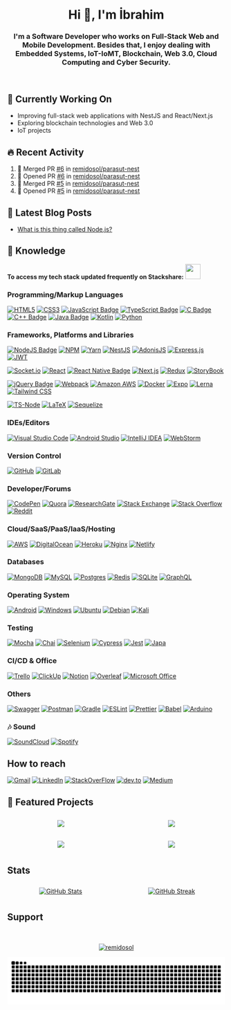 <h1 align="center">Hi 👋, I'm İbrahim</h1>

<h3 align="center">I'm a Software Developer who works on Full-Stack Web and Mobile Development. Besides that, I enjoy dealing with Embedded Systems, IoT-IoMT, Blockchain, Web 3.0, Cloud Computing and Cyber Security.
</h3>
<br>

<!-- 📝 I regularly write articles on [https://remidosol.com](https://remidosol.com) -->

## 🔭 Currently Working On

- Improving full-stack web applications with NestJS and React/Next.js
- Exploring blockchain technologies and Web 3.0
- IoT projects

## 🔥 Recent Activity

<!--START_SECTION:activity-->
1. 🎉 Merged PR [#6](https://github.com/remidosol/parasut-nest/pull/6) in [remidosol/parasut-nest](https://github.com/remidosol/parasut-nest)
2. 💪 Opened PR [#6](https://github.com/remidosol/parasut-nest/pull/6) in [remidosol/parasut-nest](https://github.com/remidosol/parasut-nest)
3. 🎉 Merged PR [#5](https://github.com/remidosol/parasut-nest/pull/5) in [remidosol/parasut-nest](https://github.com/remidosol/parasut-nest)
4. 💪 Opened PR [#5](https://github.com/remidosol/parasut-nest/pull/5) in [remidosol/parasut-nest](https://github.com/remidosol/parasut-nest)
<!--END_SECTION:activity-->

## 📝 Latest Blog Posts

<!-- BLOG-POST-LIST:START -->
- [What is this thing called Node.js?](https://medium.com/@remidosol8/what-is-this-thing-called-node-js-73b1a8f91926?source=rss-ddedfd1fa7e------2)
<!-- BLOG-POST-LIST:END -->

## :musical_keyboard: Knowledge

**To access my tech stack updated frequently on Stackshare:** <a href="https://stackshare.io/remidosol/my-adventure"><img src="https://i.ibb.co/d6wXt6P/stackshare-seeklogo-com.png" width="35px" height="35px" /></a>

<!--  width="35px" height="35px" -->

### Programming/Markup Languages

[![HTML5](https://img.shields.io/badge/html5-%23E34F26.svg?style=for-the-badge&logo=html5&logoColor=white)](#)
[![CSS3](https://img.shields.io/badge/css3-%231572B6.svg?style=for-the-badge&logo=css3&logoColor=white)](#)
[![JavaScript Badge](https://img.shields.io/badge/JavaScript-323330?style=for-the-badge&logo=javascript&logoColor=F7DF1E)](#)
[![TypeScript Badge](https://img.shields.io/badge/TypeScript-007ACC?style=for-the-badge&logo=typescript&logoColor=white)](#)
[![C Badge](https://img.shields.io/badge/C-00599C?style=for-the-badge&logo=c&logoColor=white)](#)
[![C++ Badge](https://img.shields.io/badge/C%2B%2B-00599C?style=for-the-badge&logo=c%2B%2B&logoColor=white)](#)
[![Java Badge](https://img.shields.io/badge/Java-ED8B00?style=for-the-badge&logo=openjdk&logoColor=white)](#)
[![Kotlin](https://img.shields.io/badge/kotlin-%230095D5.svg?style=for-the-badge&logo=kotlin&logoColor=white)](#)
[![Python](https://img.shields.io/badge/Python-092E20?style=for-the-badge&logo=python&logoColor=green)](#)

### Frameworks, Platforms and Libraries

[![NodeJS Badge](https://img.shields.io/badge/Node.js-43853D?style=for-the-badge&logo=node.js&logoColor=white)](#)
[![NPM](https://img.shields.io/badge/NPM-%23000000.svg?style=for-the-badge&logo=npm&logoColor=white)](#)
[![Yarn](https://img.shields.io/badge/yarn-%232C8EBB.svg?style=for-the-badge&logo=yarn&logoColor=white)](#)
[![NestJS](https://img.shields.io/badge/nestjs-E0234E?style=for-the-badge&logo=nestjs&logoColor=white)](#)
[![AdonisJS](https://img.shields.io/badge/adonis%20js-220052?style=for-the-badge&logo=adonisjs&logoColor=white)](#)
[![Express.js](https://img.shields.io/badge/Express.js-000000?style=for-the-badge&logo=express&logoColor=white)](#)
[![JWT](https://img.shields.io/badge/JWT-black?style=for-the-badge&logo=JSON%20web%20tokens)](#)

[![Socket.io](https://img.shields.io/badge/Socket.io-black?style=for-the-badge&logo=socket.io&badgeColor=010101)](#)
[![React](https://img.shields.io/badge/react-%2320232a.svg?style=for-the-badge&logo=react&logoColor=%2361DAFB)](#)
[![React Native Badge](https://img.shields.io/badge/React_Native-20232A?style=for-the-badge&logo=react&logoColor=61DAFB)](#)
[![Next.js](https://img.shields.io/badge/next.js-000000?style=for-the-badge&logo=nextdotjs&logoColor=white)](#)
[![Redux](https://img.shields.io/badge/redux-%23593d88.svg?style=for-the-badge&logo=redux&logoColor=white)](#)
[![StoryBook](https://img.shields.io/badge/storybook-FF4785?style=for-the-badge&logo=storybook&logoColor=white)](#)

[![jQuery Badge](https://img.shields.io/badge/jQuery-0769AD?style=for-the-badge&logo=jquery&logoColor=white)](#)
[![Webpack](https://img.shields.io/badge/Webpack-8DD6F9?style=for-the-badge&logo=Webpack&logoColor=black)](#)
[![Amazon AWS](https://img.shields.io/badge/Amazon_AWS-232F3E?style=for-the-badge&logo=amazon-aws&logoColor=white)](#)
[![Docker](https://img.shields.io/badge/Docker-2CA5E0?style=for-the-badge&logo=docker&logoColor=white)](#)
[![Expo](https://img.shields.io/badge/Expo-1B1F23?style=for-the-badge&logo=expo&logoColor=white)](#)
[![Lerna](https://img.shields.io/badge/Lerna-3E3E3E?style=for-the-badge&logo=lerna&logoColor=white)](#)
[![Tailwind CSS](https://img.shields.io/badge/Tailwind_CSS-38B2AC?style=for-the-badge&logo=tailwind-css&logoColor=white)](#)

[![TS-Node](https://img.shields.io/badge/ts--node-3178C6?style=for-the-badge&logo=ts-node&logoColor=white)](#)
[![LaTeX](https://img.shields.io/badge/latex-%23008080.svg?style=for-the-badge&logo=latex&logoColor=white)](#)
[![Sequelize](https://img.shields.io/badge/Sequelize-52B0E7?style=for-the-badge&logo=Sequelize&logoColor=white)](#)

### IDEs/Editors

[![Visual Studio Code](https://img.shields.io/badge/Visual%20Studio%20Code-0078d7.svg?style=for-the-badge&logo=visual-studio-code&logoColor=white)](#)
[![Android Studio](https://img.shields.io/badge/Android%20Studio-3DDC84.svg?style=for-the-badge&logo=android-studio&logoColor=white)](#)
[![IntelliJ IDEA](https://img.shields.io/badge/IntelliJIDEA-000000.svg?style=for-the-badge&logo=intellij-idea&logoColor=white)](#)
[![WebStorm](https://img.shields.io/badge/webstorm-143?style=for-the-badge&logo=webstorm&logoColor=white&color=black)](#)

### Version Control

[![GitHub](https://img.shields.io/badge/github-%23121011.svg?style=for-the-badge&logo=github&logoColor=white)](#)
[![GitLab](https://img.shields.io/badge/GitLab-330F63?style=for-the-badge&logo=gitlab&logoColor=white)](#)

### Developer/Forums

[![CodePen](https://img.shields.io/badge/Codepen-000000?style=for-the-badge&logo=codepen&logoColor=white)](#)
[![Quora](https://img.shields.io/badge/Quora-%23B92B27.svg?style=for-the-badge&logo=Quora&logoColor=white)](#)
[![ResearchGate](https://img.shields.io/badge/ResearchGate-00CCBB?style=for-the-badge&logo=ResearchGate&logoColor=white)](#)
[![Stack Exchange](https://img.shields.io/badge/StackExchange-%23ffffff.svg?style=for-the-badge&logo=StackExchange&logoColor=white)](#)
[![Stack Overflow](https://img.shields.io/badge/-Stackoverflow-FE7A16?style=for-the-badge&logo=stack-overflow&logoColor=white)](#)
[![Reddit](https://img.shields.io/badge/Reddit-FF4500?style=for-the-badge&logo=reddit&logoColor=white)](#)

### Cloud/SaaS/PaaS/IaaS/Hosting

[![AWS](https://img.shields.io/badge/AWS-%23FF9900.svg?style=for-the-badge&logo=amazon-aws&logoColor=white)](#)
[![DigitalOcean](https://img.shields.io/badge/DigitalOcean-%230167ff.svg?style=for-the-badge&logo=digitalOcean&logoColor=white)](#)
[![Heroku](https://img.shields.io/badge/heroku-%23430098.svg?style=for-the-badge&logo=heroku&logoColor=white)](#)
[![Nginx](https://img.shields.io/badge/nginx-%23009639.svg?style=for-the-badge&logo=nginx&logoColor=white)](#)
[![Netlify](https://img.shields.io/badge/Netlify-00C7B7?style=for-the-badge&logo=netlify&logoColor=white)](#)

### Databases

[![MongoDB](https://img.shields.io/badge/MongoDB-%234ea94b.svg?style=for-the-badge&logo=mongodb&logoColor=white)](#)
[![MySQL](https://img.shields.io/badge/mysql-%2300f.svg?style=for-the-badge&logo=mysql&logoColor=white)](#)
[![Postgres](https://img.shields.io/badge/postgres-%23316192.svg?style=for-the-badge&logo=postgresql&logoColor=white)](#)
[![Redis](https://img.shields.io/badge/redis-%23DD0031.svg?style=for-the-badge&logo=redis&logoColor=white)](#)
[![SQLite](https://img.shields.io/badge/sqlite-%2307405e.svg?style=for-the-badge&logo=sqlite&logoColor=white)](#)
[![GraphQL](https://img.shields.io/badge/GraphQl-E10098?style=for-the-badge&logo=graphql&logoColor=white)](#)

### Operating System

[![Android](https://img.shields.io/badge/Android-3DDC84?style=for-the-badge&logo=android&logoColor=white)](#)
[![Windows](https://img.shields.io/badge/Windows-0078D6?style=for-the-badge&logo=windows&logoColor=white)](#)
[![Ubuntu](https://img.shields.io/badge/Ubuntu-E95420?style=for-the-badge&logo=ubuntu&logoColor=white)](#)
[![Debian](https://img.shields.io/badge/Debian-D70A53?style=for-the-badge&logo=debian&logoColor=white)](#)
[![Kali](https://img.shields.io/badge/Kali-268BEE?style=for-the-badge&logo=kalilinux&logoColor=white)](#)

### Testing

[![Mocha](https://img.shields.io/badge/Mocha-8D6748?style=for-the-badge&logo=Mocha&logoColor=white)](#)
[![Chai](https://img.shields.io/badge/chai-A30701?style=for-the-badge&logo=chai&logoColor=white)](#)
[![Selenium](https://img.shields.io/badge/Selenium-43B02A?style=for-the-badge&logo=Selenium&logoColor=white)](#)
[![Cypress](https://img.shields.io/badge/Cypress-17202C?style=for-the-badge&logo=cypress&logoColor=white)](#)
[![Jest](https://img.shields.io/badge/Jest-C21325?style=for-the-badge&logo=jest&logoColor=white)](#)
[![Japa](https://img.shields.io/badge/Japa-E85A6B?style=for-the-badge&logo=japa&logoColor=white)](#)

### CI/CD & Office

[![Trello](https://img.shields.io/badge/Trello-%23026AA7.svg?style=for-the-badge&logo=Trello&logoColor=white)](#)
[![ClickUp](https://img.shields.io/badge/clickup-%237B68EE.svg?&style=for-the-badge&logo=clickup&logoColor=white)](#)
[![Notion](https://img.shields.io/badge/Notion-000000?style=for-the-badge&logo=notion&logoColor=white)](#)
[![Overleaf](https://img.shields.io/badge/Overleaf-47A141?style=for-the-badge&logo=Overleaf&logoColor=white)](#)
[![Microsoft Office](https://img.shields.io/badge/Microsoft_Office-D83B01?style=for-the-badge&logo=microsoft-office&logoColor=white)](#)

### Others

[![Swagger](https://img.shields.io/badge/Swagger-85EA2D?style=for-the-badge&logo=Swagger&logoColor=white)](#)
[![Postman](https://img.shields.io/badge/Postman-FF6C37?style=for-the-badge&logo=postman&logoColor=white)](#)
[![Gradle](https://img.shields.io/badge/Gradle-02303A.svg?style=for-the-badge&logo=Gradle&logoColor=white)](#)
[![ESLint](https://img.shields.io/badge/ESLint-4B3263?style=for-the-badge&logo=eslint&logoColor=white)](#)
[![Prettier](https://img.shields.io/badge/prettier-1A2C34?style=for-the-badge&logo=prettier&logoColor=F7BA3E)](#)
[![Babel](https://img.shields.io/badge/Babel-F9DC3e?style=for-the-badge&logo=babel&logoColor=black)](#)
[![Arduino](https://img.shields.io/badge/-Arduino-00979D?style=for-the-badge&logo=Arduino&logoColor=white)](#)

### 🎶 Sound

[![SoundCloud](https://img.shields.io/badge/SoundCloud-FF3300?style=for-the-badge&logo=soundcloud&logoColor=white)](https://soundcloud.com/server-i-garam)
[![Spotify](https://img.shields.io/badge/Spotify-1ED760?&style=for-the-badge&logo=spotify&logoColor=white)](https://open.spotify.com/user/11158891894)

## How to reach

[![Gmail](https://img.shields.io/badge/Gmail-D14836?style=for-the-badge&logo=gmail&logoColor=white)](mailto:serverigaram@gmail.com)
[![LinkedIn](https://img.shields.io/badge/LinkedIn-0077B5?style=for-the-badge&logo=linkedin&logoColor=white)](https://www.linkedin.com/in/server-i-garam/)
[![StackOverFlow](https://img.shields.io/badge/Stack_Overflow-FE7A16?style=for-the-badge&logo=stack-overflow&logoColor=white)](https://stackoverflow.com/users/8935402/remidosol)
[![dev.to](https://img.shields.io/badge/dev.to-0A0A0A?style=for-the-badge&logo=devdotto&logoColor=white)](https://dev.to/remidosol)
[![Medium](https://img.shields.io/badge/Medium-12100E?style=for-the-badge&logo=medium&logoColor=white)](https://medium.com/@remidosol8)

## 🌟 Featured Projects

<div align="center" style="display: flex; flex-wrap: wrap; justify-content: center; gap: 10px;">
  <a href="https://github.com/remidosol/express-ts-clean-movie-api" style="flex: 0 1 45%; margin: 10px;">
    <img align="center" src="https://github-readme-stats.vercel.app/api/pin/?username=remidosol&repo=express-ts-clean-movie-api&theme=dark&description_lines_count=5" />
  </a>
  <a href="https://github.com/remidosol/real-time-trade-api" style="flex: 0 1 45%; margin: 10px;">
    <img align="center" src="https://github-readme-stats.vercel.app/api/pin/?username=remidosol&repo=real-time-trade-api&theme=dark&description_lines_count=5" />
  </a>
  <a href="https://github.com/remidosol/tmdb-nestjs-microservices" style="flex: 0 1 45%; margin: 10px;">
    <img align="center" src="https://github-readme-stats.vercel.app/api/pin/?username=remidosol&repo=tmdb-nestjs-microservices&theme=dark&description_lines_count=5" />
  </a>
  <a href="https://github.com/remidosol/next-ecommerce-landing-page" style="flex: 0 1 45%; margin: 10px;">
    <img align="center" src="https://github-readme-stats.vercel.app/api/pin/?username=remidosol&repo=next-ecommerce-landing-page&theme=dark&description_lines_count=5" />
  </a>
</div>

## Stats

<div align="center" style="display: flex; flex-wrap: wrap; justify-content: center; gap: 10px;">
  <a href="https://github.com/remidosol?tab=repositories" style="flex: 0 1 45%; margin: 10px;">
  <img src="https://github-readme-stats.vercel.app/api?username=remidosol&show_icons=true&theme=dark" alt="GitHub Stats" />
  </a>
  <a href="https://github.com/remidosol?tab=repositories" style="flex: 0 1 45%; margin: 10px;">
  <img src="https://github-readme-stats.vercel.app/api/top-langs/?username=remidosol&layout=compact&langs_count=7&theme=dark" alt="GitHub Streak" />
  </a>
</div>

<!--

[![Kaggle](https://img.shields.io/badge/Kaggle-20BEFF?style=for-the-badge&logo=Kaggle&logoColor=white)]([#](https://www.kaggle.com/remidosol))

  

[![HashNode](https://img.shields.io/badge/Hashnode-2962FF?style=for-the-badge&logo=hashnode&logoColor=white)]([#](https://hashnode.com/@remidosol))

--->

## Support

<br>
<div>
  <div align="center">
  <p>
    <a href="https://www.buymeacoffee.com/remidosol">  <img src="https://img.buymeacoffee.com/button-api/?text=Buy%20me%20a%20coffee&emoji=&slug=remidosol&button_colour=FFDD00&font_colour=000000&font_family=Cookie&outline_colour=000000&coffee_colour=ffffff" alt="remidosol"/>
    </a>
  </p>
</div>

<div>
<p>
<img src="https://raw.githubusercontent.com/remidosol/remidosol/output/snake.svg" alt="Snake animation" /></p>
</div>
</div>
